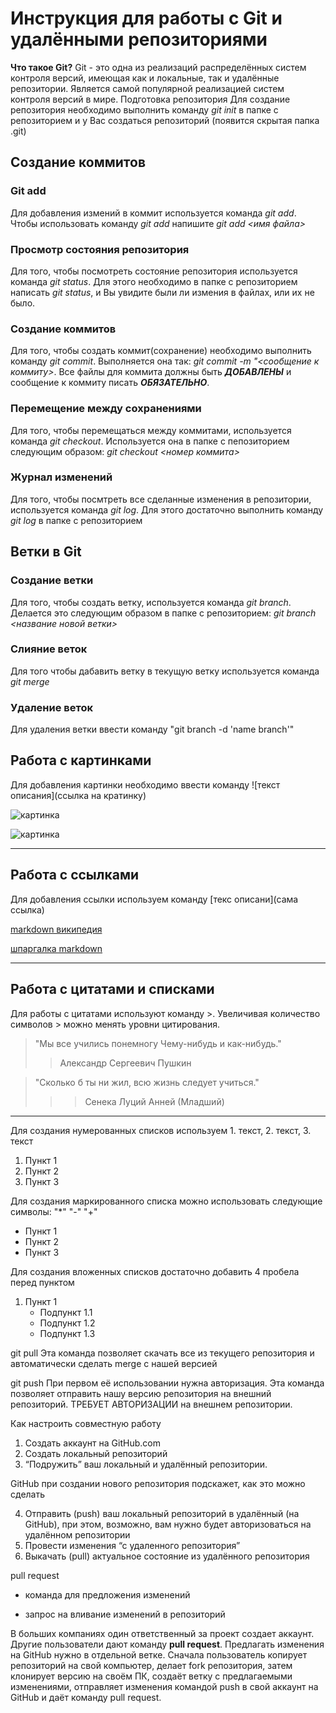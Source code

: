 # Инструкция для работы с Git и удалёнными репозиториями

**Что такое Git?**
Git - это одна из реализаций распределённых систем контроля версий, имеющая как и локальные, так и удалённые репозитории. Является самой популярной реализацией систем контроля версий в мире.
Подготовка репозитория
Для создание репозитория необходимо выполнить команду *git init*  в папке с репозиторием и у Вас создаться репозиторий (появится скрытая папка .git)

## Создание коммитов

### Git add
Для добавления измений в коммит используется команда *git add*. Чтобы использовать команду *git add* напишите *git add <имя файла>*

### Просмотр состояния репозитория
Для того, чтобы посмотреть состояние репозитория используется команда *git status*. Для этого необходимо в папке с репозиторием написать *git status*, и Вы увидите были ли измения в файлах, или их не было.

### Создание коммитов
Для того, чтобы создать коммит(сохранение) необходимо выполнить команду *git commit*. Выполняется она так: *git commit -m "<сообщение к коммиту>*. Все файлы для коммита должны быть ***ДОБАВЛЕНЫ*** и сообщение к коммиту писать ***ОБЯЗАТЕЛЬНО***.

### Перемещение между сохранениями ##
Для того, чтобы перемещаться между коммитами, используется команда *git checkout*. Используется она в папке с пепозиторием следующим образом: *git checkout <номер коммита>*

### Журнал изменений
Для того, чтобы посмтреть все сделанные изменения в репозитории, используется команда *git log*. Для этого достаточно выполнить команду *git log* в папке с репозиторием

## Ветки в Git

### Создание ветки

Для того, чтобы создать ветку, используется команда *git branch*. Делается это следующим образом в папке с репозиторием: *git branch <название новой ветки>*

### Слияние веток

Для того чтобы дабавить ветку в текущую ветку используется команда *git merge <name branch>*

### Удаление веток
Для удаления ветки ввести команду "git branch -d 'name branch'"

## Работа с картинками
Для добавления  картинки необходимо ввести команду ![текст описания](ссылка на кратинку)

![картинка](https://avatars.mds.yandex.net/i?id=c4d168acd6207ad916e03fe1ae15e9a8c0f4359b-9107575-images-thumbs&n=13)

![картинка](https://avatars.mds.yandex.net/i?id=fd549d5f0cb595fb0f208adec3ba46a8545227e3-6416987-images-thumbs&n=13)


---

## Работа с ссылками
Для добавления ссылки используем команду [текс описани](сама ссылка)


[markdown википедия](https://ru.wikipedia.org/wiki/Markdown)

[шпаргалка markdown](https://texterra.ru/blog/ischerpyvayushchaya-shpargalka-po-sintaksisu-razmetki-markdown-na-zametku-avtoram-veb-razrabotchikam.html)


---

## Работа с цитатами и списками
Для работы с цитатами используют команду >. Увеличивая количество символов > можно менять уровни цитирования.

> "Мы все учились понемногу Чему-нибудь и как-нибудь."
>> Александр Сергеевич Пушкин


> "Сколько б ты ни жил, всю жизнь следует учиться."
>>> Сенека Луций Анней (Младший)

---

Для создания нумерованных списков используем 1. текст, 2. текст, 3. текст
1. Пункт 1
2. Пункт 2
3. Пункт 3

Для создания маркированного списка можно использовать следующие символы:   "*"    "-"     "+"

* Пункт 1
* Пункт 2
* Пункт 3

Для создания вложенных списков достаточно добавить 4 пробела перед пунктом

1. Пункт 1
    + Подпункт 1.1
    + Подпункт 1.2
    + Подпункт 1.3

git pull
Эта команда позволяет скачать все из текущего репозитория и автоматически сделать merge с нашей версией

git push
При первом её использовании нужна авторизация.
Эта команда позволяет отправить нашу версию репозитория на внешний репозиторий. ТРЕБУЕТ АВТОРИЗАЦИИ на внешнем репозитории.

Как настроить совместную работу

1. Создать аккаунт на GitHub.com
2. Создать локальный репозиторий
3. “Подружить” ваш локальный и удалённый репозитории. 
    
GitHub при создании нового репозитория подскажет, как это можно сделать
    
4. Отправить (push) ваш локальный репозиторий в удалённый (на GitHub), при этом, возможно, вам нужно будет авторизоваться на удалённом репозитории
5. Провести изменения “с удаленного репозитория”
6. Выкачать (pull) актуальное состояние из удалённого репозитория

pull request

- команда для предложения изменений 

- запрос на вливание изменений в репозиторий

В больших компаниях один ответственный за проект создает аккаунт. Другие пользователи дают команду **pull request**. Предлагать изменения на GitHub нужно в отдельной ветке. 
Сначала пользователь копирует репозиторий на свой компьютер, делает fork репозитория, затем клонирует версию на своём ПК, создаёт ветку с предлагаемыми изменениями, отправляет изменения командой push в свой аккаунт на GitHub и даёт команду pull request.

